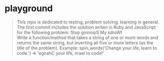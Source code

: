 # playground
> This repo is dedicated to testing, problem solving, learning in general.
> The first commit includes the solution writen in Ruby and JavaScript for the following problem:
    Stop gninnipS My sdroW!  
    Write a function/method that takes a string of one or more words and returns the same string, 
    but inverting all five or more letters (as the title of the problem). 
    Example: spin_words('Change your life, learn to code.') => 'egnahC your life, nrael to code!'
